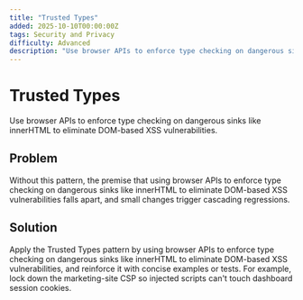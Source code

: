 ```yaml
---
title: "Trusted Types"
added: 2025-10-10T00:00:00Z
tags: Security and Privacy
difficulty: Advanced
description: "Use browser APIs to enforce type checking on dangerous sinks like innerHTML to eliminate DOM-based XSS vulnerabilities."
---
```

# Trusted Types

Use browser APIs to enforce type checking on dangerous sinks like innerHTML to eliminate DOM-based XSS vulnerabilities.

## Problem

Without this pattern, the premise that using browser APIs to enforce type checking on dangerous sinks like innerHTML to eliminate DOM-based XSS vulnerabilities falls apart, and small changes trigger cascading regressions.

## Solution

Apply the Trusted Types pattern by using browser APIs to enforce type checking on dangerous sinks like innerHTML to eliminate DOM-based XSS vulnerabilities, and reinforce it with concise examples or tests. For example, lock down the marketing-site CSP so injected scripts can't touch dashboard session cookies.
